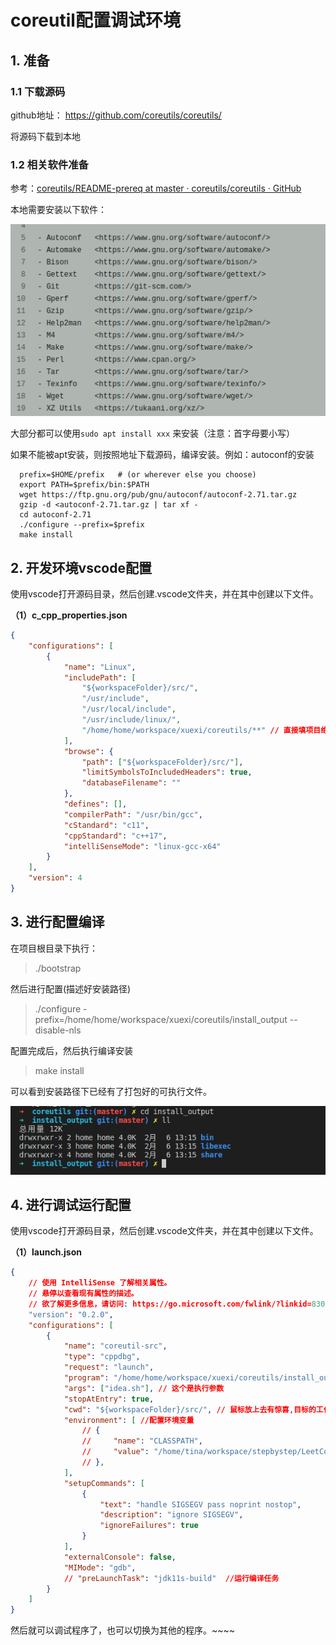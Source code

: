 # coreutil配置调试环境

## 1. 准备

### 1.1 下载源码

github地址： https://github.com/coreutils/coreutils/

将源码下载到本地

### 1.2 相关软件准备

参考：[coreutils/README-prereq at master · coreutils/coreutils · GitHub](https://github.com/coreutils/coreutils/blob/master/README-prereq)

本地需要安装以下软件：

![](../../../操作/assets/2023-02-06-13-37-23-image.png)

大部分都可以使用`sudo apt install xxx` 来安装（注意：首字母要小写）

如果不能被apt安装，则按照地址下载源码，编译安装。例如：autoconf的安装

```shell
  prefix=$HOME/prefix   # (or wherever else you choose)
  export PATH=$prefix/bin:$PATH
  wget https://ftp.gnu.org/pub/gnu/autoconf/autoconf-2.71.tar.gz
  gzip -d <autoconf-2.71.tar.gz | tar xf -
  cd autoconf-2.71
  ./configure --prefix=$prefix
  make install
```

## 2. 开发环境vscode配置

使用vscode打开源码目录，然后创建.vscode文件夹，并在其中创建以下文件。

**（1）c_cpp_properties.json**

```json
{
    "configurations": [
        {
            "name": "Linux",
            "includePath": [
                "${workspaceFolder}/src/",
                "/usr/include",
                "/usr/local/include",
                "/usr/include/linux/",
                "/home/home/workspace/xuexi/coreutils/**" // 直接填项目绝对路径，咱也不知道为啥
            ],
            "browse": {
                "path": ["${workspaceFolder}/src/"],
                "limitSymbolsToIncludedHeaders": true,
                "databaseFilename": ""
            },
            "defines": [],
            "compilerPath": "/usr/bin/gcc",
            "cStandard": "c11",
            "cppStandard": "c++17",
            "intelliSenseMode": "linux-gcc-x64"
        }
    ],
    "version": 4
}
```

## 3. 进行配置编译

在项目根目录下执行：

> ./bootstrap

然后进行配置(描述好安装路径)

> ./configure  -prefix=/home/home/workspace/xuexi/coreutils/install_output --disable-nls

配置完成后，然后执行编译安装

> make install

可以看到安装路径下已经有了打包好的可执行文件。

![](../../../操作/assets/2023-02-06-13-46-59-image.png)

## 4. 进行调试运行配置

使用vscode打开源码目录，然后创建.vscode文件夹，并在其中创建以下文件。

**（1）launch.json**

```json
{
    // 使用 IntelliSense 了解相关属性。 
    // 悬停以查看现有属性的描述。
    // 欲了解更多信息，请访问: https://go.microsoft.com/fwlink/?linkid=830387
    "version": "0.2.0",
    "configurations": [
        {
            "name": "coreutil-src",
            "type": "cppdbg",
            "request": "launch",
            "program": "/home/home/workspace/xuexi/coreutils/install_output/bin/nohup", //要运行的目标程序
            "args": ["idea.sh"], // 这个是执行参数
            "stopAtEntry": true,
            "cwd": "${workspaceFolder}/src/", // 鼠标放上去有惊喜,目标的工作目录
            "environment": [ //配置环境变量
                // {
                //     "name": "CLASSPATH",
                //     "value": "/home/tina/workspace/stepbystep/LeetCode/HelloWorld/out/production"
                // },
            ],
            "setupCommands": [
                {
                    "text": "handle SIGSEGV pass noprint nostop", 
                    "description": "ignore SIGSEGV", 
                    "ignoreFailures": true 
                }
            ],
            "externalConsole": false,
            "MIMode": "gdb",
            // "preLaunchTask": "jdk11s-build"  //运行编译任务
        }
    ]
}
```

然后就可以调试程序了，也可以切换为其他的程序。~~~~
